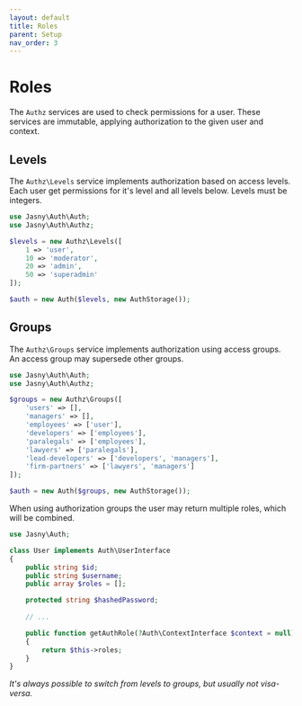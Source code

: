 ```yaml
---
layout: default
title: Roles
parent: Setup
nav_order: 3
---
```


Roles
===

The `Authz` services are used to check permissions for a user. These services are immutable, applying authorization to
the given user and context.

## Levels

The `Authz\Levels` service implements authorization based on access levels. Each user get permissions for it's level and
all levels below. Levels must be integers.

```php
use Jasny\Auth\Auth;
use Jasny\Auth\Authz;

$levels = new Authz\Levels([
    1 => 'user',
    10 => 'moderator',
    20 => 'admin',
    50 => 'superadmin'
]);

$auth = new Auth($levels, new AuthStorage());
```

## Groups

The `Authz\Groups` service implements authorization using access groups. An access group may supersede other groups.

```php
use Jasny\Auth\Auth;
use Jasny\Auth\Authz;

$groups = new Authz\Groups([
    'users' => [],
    'managers' => [],
    'employees' => ['user'],
    'developers' => ['employees'],
    'paralegals' => ['employees'],
    'lawyers' => ['paralegals'],
    'lead-developers' => ['developers', 'managers'],
    'firm-partners' => ['lawyers', 'managers']
]);

$auth = new Auth($groups, new AuthStorage());
```

When using authorization groups the user may return multiple roles, which will be combined.

```php
use Jasny\Auth;

class User implements Auth\UserInterface
{
    public string $id;
    public string $username;
    public array $roles = [];

    protected string $hashedPassword;
    
    // ...

    public function getAuthRole(?Auth\ContextInterface $context = null): array
    {
        return $this->roles;
    }
}
```

_It's always possible to switch from levels to groups, but usually not visa-versa._
